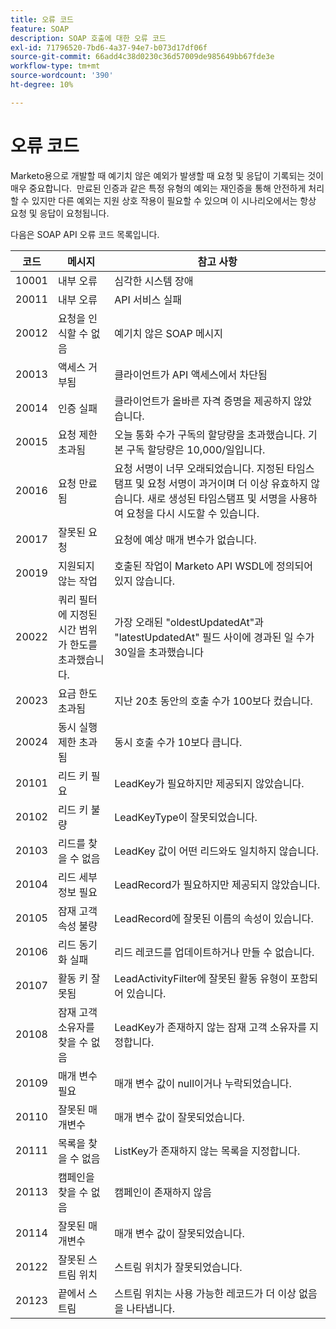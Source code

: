 ```yaml
---
title: 오류 코드
feature: SOAP
description: SOAP 호출에 대한 오류 코드
exl-id: 71796520-7bd6-4a37-94e7-b073d17df06f
source-git-commit: 66add4c38d0230c36d57009de985649bb67fde3e
workflow-type: tm+mt
source-wordcount: '390'
ht-degree: 10%

---
```


# 오류 코드

Marketo용으로 개발할 때 예기치 않은 예외가 발생할 때 요청 및 응답이 기록되는 것이 매우 중요합니다.  만료된 인증과 같은 특정 유형의 예외는 재인증을 통해 안전하게 처리할 수 있지만 다른 예외는 지원 상호 작용이 필요할 수 있으며 이 시나리오에서는 항상 요청 및 응답이 요청됩니다.

다음은 SOAP API 오류 코드 목록입니다.

| 코드 | 메시지 | 참고 사항 |
|--- |--- |--- |
| 10001 | 내부 오류 | 심각한 시스템 장애 |
| 20011 | 내부 오류 | API 서비스 실패 |
| 20012 | 요청을 인식할 수 없음 | 예기치 않은 SOAP 메시지 |
| 20013 | 액세스 거부됨 | 클라이언트가 API 액세스에서 차단됨 |
| 20014 | 인증 실패 | 클라이언트가 올바른 자격 증명을 제공하지 않았습니다. |
| 20015 | 요청 제한 초과됨 | 오늘 통화 수가 구독의 할당량을 초과했습니다. 기본 구독 할당량은 10,000/일입니다. |
| 20016 | 요청 만료됨 | 요청 서명이 너무 오래되었습니다. 지정된 타임스탬프 및 요청 서명이 과거이며 더 이상 유효하지 않습니다. 새로 생성된 타임스탬프 및 서명을 사용하여 요청을 다시 시도할 수 있습니다. |
| 20017 | 잘못된 요청 | 요청에 예상 매개 변수가 없습니다. |
| 20019 | 지원되지 않는 작업 | 호출된 작업이 Marketo API WSDL에 정의되어 있지 않습니다. |
| 20022 | 쿼리 필터에 지정된 시간 범위가 한도를 초과했습니다. | 가장 오래된 &quot;oldestUpdatedAt&quot;과 &quot;latestUpdatedAt&quot; 필드 사이에 경과된 일 수가 30일을 초과했습니다 |
| 20023 | 요금 한도 초과됨 | 지난 20초 동안의 호출 수가 100보다 컸습니다. |
| 20024 | 동시 실행 제한 초과됨 | 동시 호출 수가 10보다 큽니다. |
| 20101 | 리드 키 필요 | LeadKey가 필요하지만 제공되지 않았습니다. |
| 20102 | 리드 키 불량 | LeadKeyType이 잘못되었습니다. |
| 20103 | 리드를 찾을 수 없음 | LeadKey 값이 어떤 리드와도 일치하지 않습니다. |
| 20104 | 리드 세부 정보 필요 | LeadRecord가 필요하지만 제공되지 않았습니다. |
| 20105 | 잠재 고객 속성 불량 | LeadRecord에 잘못된 이름의 속성이 있습니다. |
| 20106 | 리드 동기화 실패 | 리드 레코드를 업데이트하거나 만들 수 없습니다. |
| 20107 | 활동 키 잘못됨 | LeadActivityFilter에 잘못된 활동 유형이 포함되어 있습니다. |
| 20108 | 잠재 고객 소유자를 찾을 수 없음 | LeadKey가 존재하지 않는 잠재 고객 소유자를 지정합니다. |
| 20109 | 매개 변수 필요 | 매개 변수 값이 null이거나 누락되었습니다. |
| 20110 | 잘못된 매개변수 | 매개 변수 값이 잘못되었습니다. |
| 20111 | 목록을 찾을 수 없음 | ListKey가 존재하지 않는 목록을 지정합니다. |
| 20113 | 캠페인을 찾을 수 없음 | 캠페인이 존재하지 않음 |
| 20114 | 잘못된 매개변수 | 매개 변수 값이 잘못되었습니다. |
| 20122 | 잘못된 스트림 위치 | 스트림 위치가 잘못되었습니다. |
| 20123 | 끝에서 스트림 | 스트림 위치는 사용 가능한 레코드가 더 이상 없음을 나타냅니다. |
